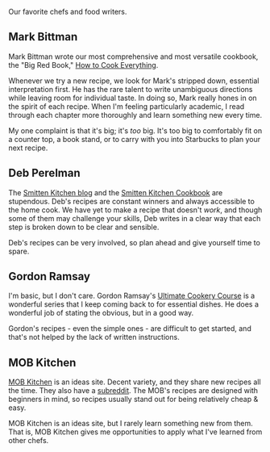 Our favorite chefs and food writers.

## Mark Bittman

Mark Bittman wrote our most comprehensive and most versatile cookbook, the "Big Red Book," [How to Cook Everything](https://smile.amazon.com/How-Cook-Everything-Recipes-Anniversary/dp/0764578650).

Whenever we try a new recipe, we look for Mark's stripped down, essential interpretation first. He has the rare talent to write unambiguous directions while leaving room for individual taste. In doing so, Mark really hones in on the spirit of each recipe. When I'm feeling particularly academic, I read through each chapter more thoroughly and learn something new every time.

My one complaint is that it's big; it's *too* big. It's too big to comfortably fit on a counter top, a book stand, or to carry with you into Starbucks to plan your next recipe.


## Deb Perelman

The [Smitten Kitchen blog](https://smittenkitchen.com/) and the [Smitten Kitchen Cookbook](https://smile.amazon.com/gp/product/030759565X/) are stupendous. Deb's recipes are constant winners and always accessible to the home cook. We have yet to make a recipe that doesn't *work*, and though some of them may challenge your skills, Deb writes in a clear way that each step is broken down to be clear and sensible.

Deb's recipes can be very involved, so plan ahead and give yourself time to spare.


## Gordon Ramsay

I'm basic, but I don't care. Gordon Ramsay's [Ultimate Cookery Course](https://www.youtube.com/playlist?list=PLTzMGnJjrsSyDJU9XClzZtuJ6GAIsvRk7) is a wonderful series that I keep coming back to for essential dishes. He does a wonderful job of stating the obvious, but in a good way.

Gordon's recipes - even the simple ones - are difficult to get started, and that's not helped by the lack of written instructions.


## MOB Kitchen

[MOB Kitchen](http://www.mobkitchen.co.uk/) is an ideas site. Decent variety, and they share new recipes all the time. They also have a [subreddit](https://www.reddit.com/r/MobKitchen/). The MOB's recipes are designed with beginners in mind, so recipes usually stand out for being relatively cheap & easy.

MOB Kitchen is an ideas site, but I rarely learn something new from them. That is, MOB Kitchen gives me opportunities to apply what I've learned from other chefs.
